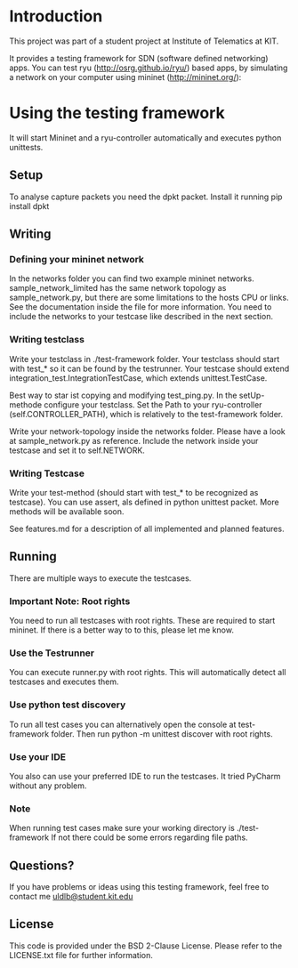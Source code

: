 # Introduction

This project was part of a student project at Institute of Telematics at KIT.

It provides a testing framework for SDN (software defined networking) apps.
You can test ryu (http://osrg.github.io/ryu/) based apps, by simulating a network
on your computer using mininet (http://mininet.org/):

# Using the testing framework

It will start Mininet and a ryu-controller automatically and executes python unittests.

## Setup

To analyse capture packets you need the dpkt packet. Install it running pip install dpkt

## Writing

### Defining your mininet network
In the networks folder you can find two example mininet networks. sample_network_limited has the same network
topology as sample_network.py, but there are some limitations to the hosts CPU or links. See the documentation
inside the file for more information. You need to include the networks to your testcase like described in the
next section.

### Writing testclass

Write your testclass in ./test-framework folder. Your testclass should start with test_* so it can be found by the
testrunner. Your testcase should extend integration_test.IntegrationTestCase, which extends unittest.TestCase.

Best way to star ist copying and modifying test_ping.py. In the setUp-methode configure your testclass.
Set the Path to your ryu-controller (self.CONTROLLER_PATH), which is relatively to the test-framework folder.

Write your network-topology inside the networks folder. Please have a look at sample_network.py as reference.
Include the network inside your testcase and set it to self.NETWORK.

### Writing Testcase
Write your test-method (should start with test_* to be recognized as testcase).
You can use assert, als defined in python unittest packet. More methods will be available soon.

See features.md for a description of all implemented and planned features.

## Running

There are multiple ways to execute the testcases.

### Important Note: Root rights
You need to run all testcases with root rights. These are required to start mininet.
If there is a better way to to this, please let me know.

### Use the Testrunner
You can execute runner.py with root rights. This will automatically detect all testcases and executes them.

### Use python test discovery
To run all test cases you can alternatively open the console at test-framework folder.
Then run python -m unittest discover with root rights.

### Use your IDE
You also can use your preferred IDE to run the testcases. It tried PyCharm without any problem.

### Note
When running test cases make sure your working directory is ./test-framework If not there could be some errors
regarding file paths.

## Questions?
If you have problems or ideas using this testing framework, feel free to contact me uldlb@student.kit.edu

## License
This code is provided under the BSD 2-Clause License. Please refer to the LICENSE.txt file for further information.
